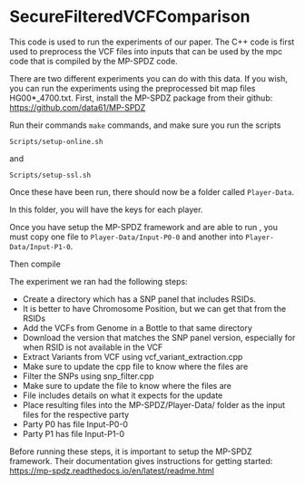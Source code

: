 # SecureFilteredVCFComparison

This code is used to run the experiments of our paper. The C++ code is first used to preprocess the VCF files into inputs that can be used by the mpc code that is compiled by the MP-SPDZ code.

There are two different experiments you can do with this data. If you wish, you can run the experiments using the preprocessed bit map files HG00\*\_4700.txt. First, install the MP-SPDZ package
from their github: https://github.com/data61/MP-SPDZ

Run their commands `make` commands, and make sure you run the scripts
```
Scripts/setup-online.sh
```

and
```
Scripts/setup-ssl.sh
```

Once these have been run, there should now be a folder called `Player-Data`.

In this folder, you will have the keys for each player.

Once you have setup the MP-SPDZ framework and are able to run , you must copy one file to `Player-Data/Input-P0-0` and another into `Player-Data/Input-P1-0`.

Then compile 

The experiment we ran had the following steps:
* Create a directory which has a SNP panel that includes RSIDs.
 * It is better to have Chromosome Position, but we can get that from the RSIDs
* Add the VCFs from Genome in a Bottle to that same directory
 * Download the version that matches the SNP panel version, especially for when RSID is not available in the VCF
* Extract Variants from VCF using vcf_variant_extraction.cpp
 * Make sure to update the cpp file to know where the files are
* Filter the SNPs using snp_filter.cpp
 * Make sure to update the file to know where the files are
 * File includes details on what it expects for the update
* Place resulting files into the MP-SPDZ/Player-Data/ folder as the input files for the respective party
 * Party P0 has file Input-P0-0
 * Party P1 has file Input-P1-0

Before running these steps, it is important to setup the MP-SPDZ framework. Their documentation gives instructions for getting started: https://mp-spdz.readthedocs.io/en/latest/readme.html

